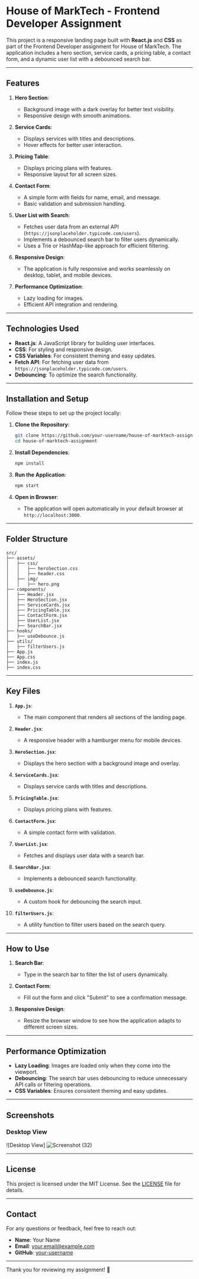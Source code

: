 

# House of MarkTech - Frontend Developer Assignment

This project is a responsive landing page built with **React.js** and **CSS** as part of the Frontend Developer assignment for House of MarkTech. The application includes a hero section, service cards, a pricing table, a contact form, and a dynamic user list with a debounced search bar.

---

## Features

1. **Hero Section**:
   - Background image with a dark overlay for better text visibility.
   - Responsive design with smooth animations.

2. **Service Cards**:
   - Displays services with titles and descriptions.
   - Hover effects for better user interaction.

3. **Pricing Table**:
   - Displays pricing plans with features.
   - Responsive layout for all screen sizes.

4. **Contact Form**:
   - A simple form with fields for name, email, and message.
   - Basic validation and submission handling.

5. **User List with Search**:
   - Fetches user data from an external API (`https://jsonplaceholder.typicode.com/users`).
   - Implements a debounced search bar to filter users dynamically.
   - Uses a Trie or HashMap-like approach for efficient filtering.

6. **Responsive Design**:
   - The application is fully responsive and works seamlessly on desktop, tablet, and mobile devices.

7. **Performance Optimization**:
   - Lazy loading for images.
   - Efficient API integration and rendering.

---

## Technologies Used

- **React.js**: A JavaScript library for building user interfaces.
- **CSS**: For styling and responsive design.
- **CSS Variables**: For consistent theming and easy updates.
- **Fetch API**: For fetching user data from `https://jsonplaceholder.typicode.com/users`.
- **Debouncing**: To optimize the search functionality.

---

## Installation and Setup

Follow these steps to set up the project locally:

1. **Clone the Repository**:
   ```bash
   git clone https://github.com/your-username/house-of-marktech-assignment.git
   cd house-of-marktech-assignment
   ```

2. **Install Dependencies**:
   ```bash
   npm install
   ```

3. **Run the Application**:
   ```bash
   npm start
   ```

4. **Open in Browser**:
   - The application will open automatically in your default browser at `http://localhost:3000`.

---

## Folder Structure

```
src/
├── assets/
│   ├── css/
│   │   ├── heroSection.css
│   │   ├── header.css
│   ├── img/
│   │   ├── hero.png
├── components/
│   ├── Header.jsx
│   ├── HeroSection.jsx
│   ├── ServiceCards.jsx
│   ├── PricingTable.jsx
│   ├── ContactForm.jsx
│   ├── UserList.jsx
│   ├── SearchBar.jsx
├── hooks/
│   ├── useDebounce.js
├── utils/
│   ├── filterUsers.js
├── App.js
├── App.css
├── index.js
├── index.css
```

---

## Key Files

1. **`App.js`**:
   - The main component that renders all sections of the landing page.

2. **`Header.jsx`**:
   - A responsive header with a hamburger menu for mobile devices.

3. **`HeroSection.jsx`**:
   - Displays the hero section with a background image and overlay.

4. **`ServiceCards.jsx`**:
   - Displays service cards with titles and descriptions.

5. **`PricingTable.jsx`**:
   - Displays pricing plans with features.

6. **`ContactForm.jsx`**:
   - A simple contact form with validation.

7. **`UserList.jsx`**:
   - Fetches and displays user data with a search bar.

8. **`SearchBar.jsx`**:
   - Implements a debounced search functionality.

9. **`useDebounce.js`**:
   - A custom hook for debouncing the search input.

10. **`filterUsers.js`**:
    - A utility function to filter users based on the search query.

---

## How to Use

1. **Search Bar**:
   - Type in the search bar to filter the list of users dynamically.

2. **Contact Form**:
   - Fill out the form and click "Submit" to see a confirmation message.

3. **Responsive Design**:
   - Resize the browser window to see how the application adapts to different screen sizes.

---

## Performance Optimization

- **Lazy Loading**: Images are loaded only when they come into the viewport.
- **Debouncing**: The search bar uses debouncing to reduce unnecessary API calls or filtering operations.
- **CSS Variables**: Ensures consistent theming and easy updates.

---

## Screenshots

### Desktop View
![Desktop View]
![Screenshot (32)](https://github.com/user-attachments/assets/c0c94544-31d8-46f5-8f6e-c140574184e8)

---

## License

This project is licensed under the MIT License. See the [LICENSE](LICENSE) file for details.

---

## Contact

For any questions or feedback, feel free to reach out:

- **Name**: Your Name
- **Email**: your.email@example.com
- **GitHub**: [your-username](https://github.com/your-username)

---

Thank you for reviewing my assignment! 🚀


